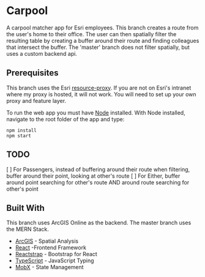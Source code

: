 # Carpool

A carpool matcher app for Esri employees. This branch creates a route from the user's home to their office. The user can then spatially filter the resulting table by creating a buffer around their route and finding colleagues that intersect the buffer. The 'master' branch does not filter spatially, but uses a custom backend api.

## Prerequisites
This branch uses the Esri [resource-proxy](https://github.com/Esri/resource-proxy). If you are not on Esri's intranet where my proxy is hosted, it will not work. You will need to set up your own proxy and feature layer.

To run the web app you must have [Node](https://nodejs.org/en/) installed. With Node installed, navigate to the root folder of the app and type:

```
npm install
npm start
```

## TODO
[ ] For Passengers, instead of buffering around their route when filtering, buffer around their point, looking at other's route
[ ] For Either, buffer around point searching for other's route AND around route searching for other's point

## Built With
This branch uses ArcGIS Online as the backend. The master branch uses the MERN Stack.
* [ArcGIS](https://developers.arcgis.com/javascript/) - Spatial Analysis
* [React](https://reactjs.org/) -Frontend Framework
* [Reactstrap](https://reactstrap.github.io/) - Bootstrap for React
* [TypeScript](https://www.typescriptlang.org/) - JavaScript Typing
* [MobX](https://mobx.js.org/) - State Management
